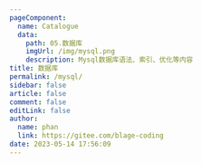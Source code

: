 ```yaml
---
pageComponent: 
  name: Catalogue
  data: 
    path: 05.数据库
    imgUrl: /img/mysql.png
    description: Mysql数据库语法、索引、优化等内容
title: 数据库
permalink: /mysql/
sidebar: false
article: false
comment: false
editLink: false
author: 
  name: phan
  link: https://gitee.com/blage-coding
date: 2023-05-14 17:56:09
---
```

